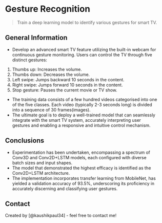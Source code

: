# Gesture Recognition
> Train a deep learning model to identify various gestures for smart TV.


## General Information
- Develop an advanced smart TV feature utilizing the built-in webcam for continuous gesture monitoring. Users can control the TV through five distinct gestures:
1) Thumbs up: Increases the volume.
2) Thumbs down: Decreases the volume.
3) Left swipe: Jumps backward 10 seconds in the content.
4) Right swipe: Jumps forward 10 seconds in the content.
5) Stop gesture: Pauses the current movie or TV show.
- The training data consists of a few hundred videos categorised into one of the five classes. Each video (typically 2-3 seconds long) is divided into a sequence of 30 frames(images).
- The ultimate goal is to deploy a well-trained model that can seamlessly integrate with the smart TV system, accurately interpreting user gestures and enabling a responsive and intuitive control mechanism.


## Conclusions
- Experimentation has been undertaken, encompassing a spectrum of Conv3D and Conv2D+LSTM models, each configured with diverse batch sizes and input shapes.
- The model that demonstrated the highest efficacy is identified as the Conv2D+LSTM architecture. 
- The implementation incorporates transfer learning from MobileNet, has yielded a validation accuracy of 93.5%, underscoring its proficiency in accurately discerning and classifying user gestures.

## Contact
Created by [@kaushikpaul34] - feel free to contact me!

